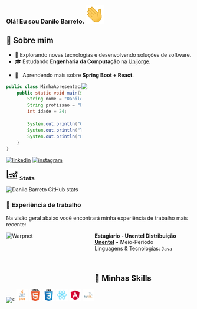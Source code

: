 
### Olá!  Eu sou Danilo Barreto. ![imagem](https://raw.githubusercontent.com/danilobbezerra/danilobbezerra/main/imagens/Hi.gif)

## 🚀 Sobre mim



- 🤔 Explorando novas tecnologias e desenvolvendo soluções de software.
- 🎓 Estudando **Engenharia da Computação** na <a href="https://unijorge.edu.br" target="_blank">Unijorge</a>.
<!--- 💼 Trabalhando como **Desenvolvedor Java** na <a href=""></a>-->
- 🌱 &nbsp; Aprendendo mais sobre **Spring Boot + React**.


<img align="right" width="300" src="https://i2.wp.com/allhtaccess.info/wp-content/uploads/2018/03/programming.gif?fit=1281%2C716&ssl=1" />

```Java 
public class MinhaApresentacao {
    public static void main(String[] args) {
        String nome = "Danilo Barreto";
        String profissao = "Estudante";
        int idade = 24;
        
        System.out.println("Olá, eu sou " + nome + ".");
        System.out.println("Tenho " + idade + " anos e sou " + profissao + ".");
        System.out.println("Estou animado para aprender e contribuir no mundo da programação!");
    }
}
```


[![linkedin](https://img.shields.io/badge/LinkedIn-0077B5?style=for-the-badge&logo=linkedin&logoColor=white)](https://www.linkedin.com/in/danilobarretoooo/) [![instagram](https://img.shields.io/badge/Instagram-E4405F?style=for-the-badge&logo=instagram&logoColor=white)](https://www.instagram.com/danilobarreto.dev/)



![imagem](https://raw.githubusercontent.com/danilobbezerra/danilobbezerra/main/imagens/stats.png) 𝗦𝘁𝗮𝘁𝘀

![Danilo Barreto GitHub stats](https://github-readme-stats.vercel.app/api?username=danilobarretoooo&show_icons=true&theme=dracula)

### 💼 Experiência de trabalho

Na visão geral abaixo você encontrará minha experiência de trabalho mais recente:


<img align="left" height="120px" width="240px" alt="Warpnet" 
src="https://unentel.com.br/templates/yootheme/cache/5b/5padrao-unentel-5bcb90cc.webp"/> 
**Estagiario - Unentel Distribuição** \
<a href="https://unentel.com.br" target="_blank" rel="noopener noreferrer">**Unentel**</a> • Meio-Periodo \
Linguagens & Tecnologias: `Java`


<br/>


## 🚀 Minhas Skills

<code><img height="32" src="https://cdn.iconscout.com/icon/free/png-512/c-programming-569564.png" alt="c"/></code>
<code><img height="32" src="https://raw.githubusercontent.com/github/explore/80688e429a7d4ef2fca1e82350fe8e3517d3494d/topics/java/java.png" alt="Java"/></code>
<code><img height="32" src="https://raw.githubusercontent.com/github/explore/80688e429a7d4ef2fca1e82350fe8e3517d3494d/topics/html/html.png" alt="HTML5"/></code>
<code><img height="32" src="https://raw.githubusercontent.com/github/explore/80688e429a7d4ef2fca1e82350fe8e3517d3494d/topics/css/css.png" alt="CSS"/></code>
<code><img height="32" src="https://raw.githubusercontent.com/github/explore/80688e429a7d4ef2fca1e82350fe8e3517d3494d/topics/react/react.png" alt="React"/></code>
<code><img height="32" src="https://raw.githubusercontent.com/github/explore/80688e429a7d4ef2fca1e82350fe8e3517d3494d/topics/angular/angular.png" alt="Angular"/></code>
<code><img height="32" src="https://raw.githubusercontent.com/github/explore/80688e429a7d4ef2fca1e82350fe8e3517d3494d/topics/mysql/mysql.png" alt="MySQL"/></code>
<div>

<br/>
 
